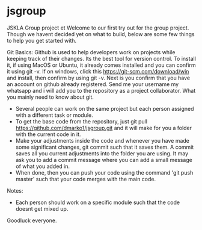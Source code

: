 # jsgroup
JSKLA Group project
et 
Welcome to our first try out for the group project. Though we havent decided yet on what to build, below are some few things to help you get started with.

Git Basics:
Github is used to help developers work on projects while keeping track of their changes. Its the best tool for version control.
To install it, if using MacOS or Ubuntu, it already comes installed and you can confirm it using git -v.
If on windows, click this https://git-scm.com/download/win and install, then confirm by using git -v.
Next is you confirm that you have an account on github already registered.
Send me your username my whatsapp and i will add you to the repository as a project collaborator.
What you mainly need to know about git.
- Several people can work on the same project but each person assigned with a different task or module.
- To get the base code from the repository, just git pull https://github.com/dmarko1/jsgroup.git and it will make for you a folder with the current code in it.
- Make your adjustments inside the code and whenever you have made some significant changes, git commit such that it saves them. A commit saves all you current adjustments into the folder you are using. It may ask you to add a commit message where you can add a small message of what you added in.
- When done, then you can push your code using the command 'git push master' such that your code merges with the main code.

Notes:
- Each person should work on a specific module such that the code doesnt get mixed up.

Goodluck everyone.
